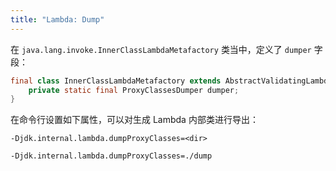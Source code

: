 ```yaml
---
title: "Lambda: Dump"
---
```


在 `java.lang.invoke.InnerClassLambdaMetafactory` 类当中，定义了 `dumper` 字段：

```java
final class InnerClassLambdaMetafactory extends AbstractValidatingLambdaMetafactory {
    private static final ProxyClassesDumper dumper;
}
```

在命令行设置如下属性，可以对生成 Lambda 内部类进行导出：

```text
-Djdk.internal.lambda.dumpProxyClasses=<dir>
```

```text
-Djdk.internal.lambda.dumpProxyClasses=./dump
```
